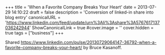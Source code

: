 +++
title = 'When a Favorite Company Breaks Your Heart'
date = 2013-07-29 14:10:22
draft = false
description = 'Conversion of linked-in share into blog entry'
canonicalURL = 'https://www.linkedin.com/feed/update/urn%3Ali%3Ashare%3A5767617137036242944'
ShowCanonicalLink = true
#cover.image = ''
cover.hidden = true
tags = ["business"]
+++

Shared https://www.linkedin.com/pulse/20130729064147-36792-when-a-favorite-company-breaks-your-heart/
by Bruce Kasanoff.

